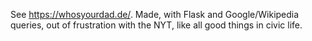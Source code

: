 See https://whosyourdad.de/. Made, with Flask and Google/Wikipedia queries, out of frustration with the NYT, like all good things in civic life.
